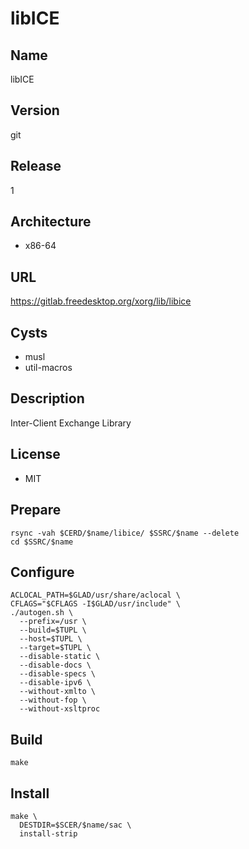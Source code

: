 # libICE

## Name
libICE

## Version
git

## Release
1

## Architecture
* x86-64

## URL
https://gitlab.freedesktop.org/xorg/lib/libice

## Cysts
* musl
* util-macros

## Description
Inter-Client Exchange Library

## License
* MIT

## Prepare
```shell
rsync -vah $CERD/$name/libice/ $SSRC/$name --delete
cd $SSRC/$name
```

## Configure
```shell
ACLOCAL_PATH=$GLAD/usr/share/aclocal \
CFLAGS="$CFLAGS -I$GLAD/usr/include" \
./autogen.sh \
  --prefix=/usr \
  --build=$TUPL \
  --host=$TUPL \
  --target=$TUPL \
  --disable-static \
  --disable-docs \
  --disable-specs \
  --disable-ipv6 \
  --without-xmlto \
  --without-fop \
  --without-xsltproc
```

## Build
```shell
make
```

## Install
```shell
make \
  DESTDIR=$SCER/$name/sac \
  install-strip
```
